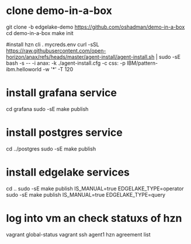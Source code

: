 # clone demo-in-a-box
git clone -b edgelake-demo https://github.com/oshadman/demo-in-a-box
cd demo-in-a-box
make init

#install hzn cli
. mycreds.env
curl -sSL https://raw.githubusercontent.com/open-horizon/anax/refs/heads/master/agent-install/agent-install.sh | sudo -sE bash -s -- -i anax: -k ./agent-install.cfg -c css: -p IBM/pattern-ibm.helloworld -w '*' -T 120

# install grafana service
cd grafana
sudo -sE make publish

# install postgres service
cd ../postgres
sudo -sE make publish

# install edgelake services
cd ..
sudo -sE make publish IS_MANUAL=true EDGELAKE_TYPE=operator
sudo -sE make publish IS_MANUAL=true EDGELAKE_TYPE=query

# log into vm an check statuxs of hzn
vagrant global-status
vagrant ssh agent1
hzn agreement list
